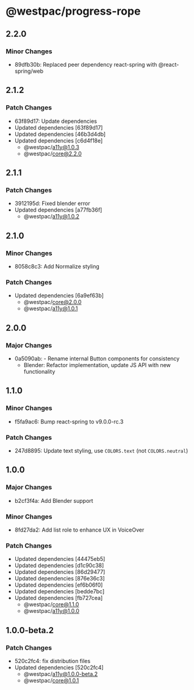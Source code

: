 # @westpac/progress-rope

## 2.2.0

### Minor Changes

- 89dfb30b: Replaced peer dependency react-spring with @react-spring/web

## 2.1.2

### Patch Changes

- 63f89d17: Update dependencies
- Updated dependencies [63f89d17]
- Updated dependencies [46b3d4db]
- Updated dependencies [c6d4f18e]
  - @westpac/a11y@1.0.3
  - @westpac/core@2.2.0

## 2.1.1

### Patch Changes

- 3912195d: Fixed blender error
- Updated dependencies [a77fb36f]
  - @westpac/a11y@1.0.2

## 2.1.0

### Minor Changes

- 8058c8c3: Add Normalize styling

### Patch Changes

- Updated dependencies [6a9ef63b]
  - @westpac/core@2.0.0
  - @westpac/a11y@1.0.1

## 2.0.0

### Major Changes

- 0a5090ab: - Rename internal Button components for consistency
  - Blender: Refactor implementation, update JS API with new functionality

## 1.1.0

### Minor Changes

- f5fa9ac6: Bump react-spring to v9.0.0-rc.3

### Patch Changes

- 247d8895: Update text styling, use `COLORS.text` (not `COLORS.neutral`)

## 1.0.0

### Major Changes

- b2cf3f4a: Add Blender support

### Minor Changes

- 8fd27da2: Add list role to enhance UX in VoiceOver

### Patch Changes

- Updated dependencies [44475eb5]
- Updated dependencies [d1c90c38]
- Updated dependencies [86d29477]
- Updated dependencies [876e36c3]
- Updated dependencies [ef6b06f0]
- Updated dependencies [bedde7bc]
- Updated dependencies [fb727cea]
  - @westpac/core@1.1.0
  - @westpac/a11y@1.0.0

## 1.0.0-beta.2

### Patch Changes

- 520c2fc4: fix distribution files
- Updated dependencies [520c2fc4]
  - @westpac/a11y@1.0.0-beta.2
  - @westpac/core@1.0.1
